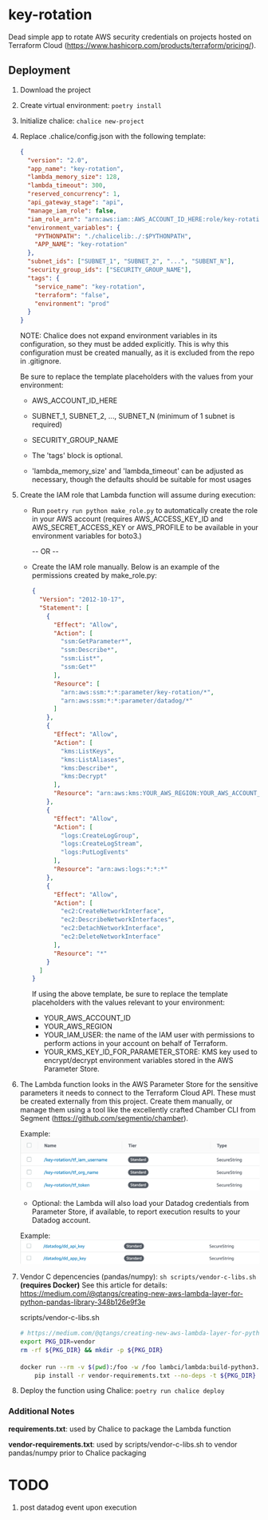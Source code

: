 # key-rotation

Dead simple app to rotate AWS security credentials on projects hosted on Terraform Cloud (https://www.hashicorp.com/products/terraform/pricing/).

## Deployment

1. Download the project
2. Create virtual environment: `poetry install`
3. Initialize chalice: `chalice new-project`
4. Replace .chalice/config.json with the following template:

   ```json
   {
     "version": "2.0",
     "app_name": "key-rotation",
     "lambda_memory_size": 128,
     "lambda_timeout": 300,
     "reserved_concurrency": 1,
     "api_gateway_stage": "api",
     "manage_iam_role": false,
     "iam_role_arn": "arn:aws:iam::AWS_ACCOUNT_ID_HERE:role/key-rotation-role",
     "environment_variables": {
       "PYTHONPATH": "./chalicelib:./:$PYTHONPATH",
       "APP_NAME": "key-rotation"
     },
     "subnet_ids": ["SUBNET_1", "SUBNET_2", "...", "SUBENT_N"],
     "security_group_ids": ["SECURITY_GROUP_NAME"],
     "tags": {
       "service_name": "key-rotation",
       "terraform": "false",
       "environment": "prod"
     }
   }
   ```

   NOTE: Chalice does not expand environment variables in its configuration, so they must be
   added explicitly. This is why this configuration must be created manually, as it is
   excluded from the repo in .gitignore.

   Be sure to replace the template placeholders with the values from your environment:

   - AWS_ACCOUNT_ID_HERE
   - SUBNET_1, SUBNET_2, ..., SUBNET_N (minimum of 1 subnet is required)
   - SECURITY_GROUP_NAME

   - The 'tags' block is optional.
   - 'lambda_memory_size' and 'lambda_timeout' can be adjusted as necessary, though the defaults should be suitable for most usages
     <br>

5. Create the IAM role that Lambda function will assume during execution:

   - Run `poetry run python make_role.py` to automatically create the role in your AWS account (requires AWS_ACCESS_KEY_ID and AWS_SECRET_ACCESS_KEY or AWS_PROFILE to be available in your environment variables for boto3.)
     <br>

     -- OR --
     <br>

   - Create the IAM role manually. Below is an example of the permissions created by make_role.py:

     ```json
     {
       "Version": "2012-10-17",
       "Statement": [
         {
           "Effect": "Allow",
           "Action": [
             "ssm:GetParameter*",
             "ssm:Describe*",
             "ssm:List*",
             "ssm:Get*"
           ],
           "Resource": [
             "arn:aws:ssm:*:*:parameter/key-rotation/*",
             "arn:aws:ssm:*:*:parameter/datadog/*"
           ]
         },
         {
           "Effect": "Allow",
           "Action": [
             "kms:ListKeys",
             "kms:ListAliases",
             "kms:Describe*",
             "kms:Decrypt"
           ],
           "Resource": "arn:aws:kms:YOUR_AWS_REGION:YOUR_AWS_ACCOUNT_ID:key/YOUR_KMS_KEY_ID_FOR_PARAMETER_STORE"
         },
         {
           "Effect": "Allow",
           "Action": [
             "logs:CreateLogGroup",
             "logs:CreateLogStream",
             "logs:PutLogEvents"
           ],
           "Resource": "arn:aws:logs:*:*:*"
         },
         {
           "Effect": "Allow",
           "Action": [
             "ec2:CreateNetworkInterface",
             "ec2:DescribeNetworkInterfaces",
             "ec2:DetachNetworkInterface",
             "ec2:DeleteNetworkInterface"
           ],
           "Resource": "*"
         }
       ]
     }
     ```

     If using the above template, be sure to replace the template placeholders with the values relevant to your environment:

     - YOUR_AWS_ACCOUNT_ID
     - YOUR_AWS_REGION
     - YOUR_IAM_USER: the name of the IAM user with permissions to perform actions in your account on behalf of Terraform.
     - YOUR_KMS_KEY_ID_FOR_PARAMETER_STORE: KMS key used to encrypt/decrypt environment variables stored in the AWS Parameter Store.
       <br>

6. The Lambda function looks in the AWS Parameter Store for the sensitive parameters it needs to connect to the Terraform Cloud API. These must be created externally from this project. Create them manually, or manage them using a tool like the excellently crafted Chamber CLI from Segment (https://github.com/segmentio/chamber).
   <br>

   Example:
   ![ssm](./assets/ssm.png)

   - Optional: the Lambda will also load your Datadog credentials from Parameter Store, if available, to report execution results to your Datadog account.
     <br>

   Example:
   ![dd](./assets/dd.png)
   <br>

7. Vendor C depencencies (pandas/numpy): `sh scripts/vendor-c-libs.sh` **(requires Docker)**
   See this article for details: https://medium.com/@qtangs/creating-new-aws-lambda-layer-for-python-pandas-library-348b126e9f3e
   <br>

   scripts/vendor-c-libs.sh

   ```sh
   # https://medium.com/@qtangs/creating-new-aws-lambda-layer-for-python-pandas-library-348b126e9f3e
   export PKG_DIR=vendor
   rm -rf ${PKG_DIR} && mkdir -p ${PKG_DIR}

   docker run --rm -v $(pwd):/foo -w /foo lambci/lambda:build-python3.8 \
       pip install -r vendor-requirements.txt --no-deps -t ${PKG_DIR}

   ```

8. Deploy the function using Chalice: `poetry run chalice deploy`

### Additional Notes

**requirements.txt**: used by Chalice to package the Lambda function

**vendor-requirements.txt**: used by scripts/vendor-c-libs.sh to vendor pandas/numpy prior to Chalice packaging

# TODO

1. post datadog event upon execution
